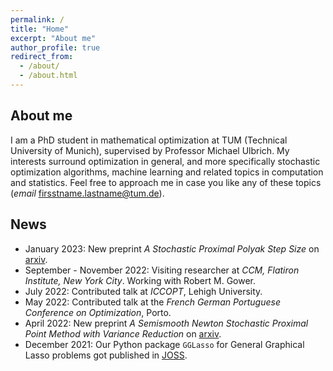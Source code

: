 ```yaml
---
permalink: /
title: "Home"
excerpt: "About me"
author_profile: true
redirect_from: 
  - /about/
  - /about.html
---
```


About me
-------------
I am a PhD student in mathematical optimization at TUM (Technical University of Munich), supervised by Professor Michael Ulbrich. My interests surround optimization in general, and more specifically stochastic optimization algorithms, machine learning and related topics in computation and statistics. Feel free to approach me in case you like any of these topics (*email* firsstname.lastname@tum.de).

News
----------
* January 2023: New preprint *A Stochastic Proximal Polyak Step Size* on [arxiv](https://arxiv.org/abs/2301.04935).
* September - November 2022: Visiting researcher at *CCM, Flatiron Institute, New York City*. Working with Robert M. Gower.
* July 2022: Contributed talk at *ICCOPT*, Lehigh University.
* May 2022: Contributed talk at the *French German Portuguese Conference on Optimization*, Porto.
* April 2022: New preprint *A Semismooth Newton Stochastic Proximal Point Method with Variance Reduction* on [arxiv](https://arxiv.org/pdf/2204.00406.pdf). 
* December 2021: Our Python package `GGLasso` for General Graphical Lasso problems got published in [JOSS](https://joss.theoj.org/papers/10.21105/joss.03865).
